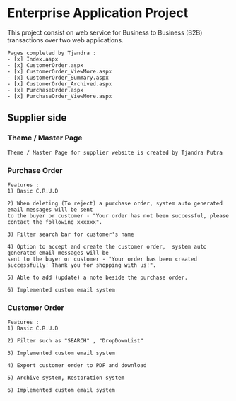 # Enterprise Application Project 
This project consist on web service for Business to Business (B2B) transactions over two web applications.

```
Pages completed by Tjandra :
- [x] Index.aspx
- [x] CustomerOrder.aspx
- [x] CustomerOrder_ViewMore.aspx
- [x] CustomerOrder_Summary.aspx
- [x] CustomerOrder_Archived.aspx
- [x] PurchaseOrder.aspx
- [x] PurchaseOrder_ViewMore.aspx
```



## Supplier side

### Theme / Master Page
```
Theme / Master Page for supplier website is created by Tjandra Putra
```

### Purchase Order
```
Features :
1) Basic C.R.U.D

2) When deleting (To reject) a purchase order, system auto generated email messages will be sent
to the buyer or customer - "Your order has not been successful, please contact the following xxxxxx".

3) Filter search bar for customer's name

4) Option to accept and create the customer order,  system auto generated email messages will be
sent to the buyer or customer - "Your order has been created successfully! Thank you for shopping with us!".

5) Able to add (update) a note beside the purchase order.

6) Implemented custom email system
```

### Customer Order
```
Features : 
1) Basic C.R.U.D

2) Filter such as "SEARCH" , "DropDownList" 

3) Implemented custom email system

4) Export customer order to PDF and download

5) Archive system, Restoration system

6) Implemented custom email system

```

